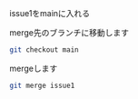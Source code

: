 
issue1をmainに入れる

merge先のブランチに移動します

```bash
git checkout main
```

mergeします

```bash
git merge issue1
```
